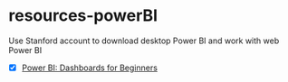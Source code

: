 # resources-powerBI
Use Stanford account to download desktop Power BI and work with web Power BI
- [x] [Power BI: Dashboards for Beginners](https://www.linkedin.com/learning/power-bi-dashboards-for-beginners-14924061/)
